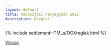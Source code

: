 ```yaml
---
layout: default
title: Választási névjegyzék 2022
description: Öreglak
---
```


{% include settlementHTMLs/OOXreglak.html %}

[Vissza](./)